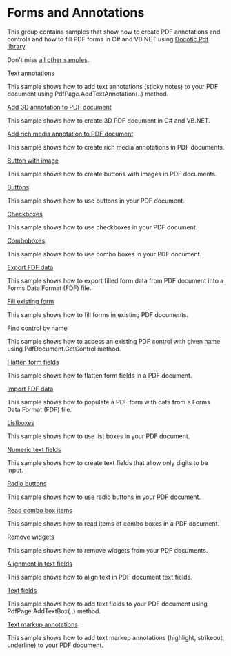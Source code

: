 # Forms and Annotations
This group contains samples that show how to create PDF annotations and controls and how to fill PDF forms in C# and VB.NET using [Docotic.Pdf library](https://bitmiracle.com/pdf-library/).

Don't miss [all other samples](/Samples).

[Text annotations](/Samples/Forms%20and%20Annotations/TextAnnotations)

This sample shows how to add text annotations (sticky notes) to your PDF document using PdfPage.AddTextAnnotation(..) method.

[Add 3D annotation to PDF document](/Samples/Forms%20and%20Annotations/3dAnnotations)

This sample shows how to create 3D PDF document in C# and VB.NET.

[Add rich media annotation to PDF document](/Samples/Forms%20and%20Annotations/RichMediaAnnotations)

This sample shows how to create rich media annotations in PDF documents.

[Button with image](/Samples/Forms%20and%20Annotations/ButtonImage)

This sample shows how to create buttons with images in PDF documents.

[Buttons](/Samples/Forms%20and%20Annotations/Buttons)

This sample shows how to use buttons in your PDF document.

[Checkboxes](/Samples/Forms%20and%20Annotations/Checkboxes)

This sample shows how to use checkboxes in your PDF document.

[Comboboxes](/Samples/Forms%20and%20Annotations/Comboboxes)

This sample shows how to use combo boxes in your PDF document.

[Export FDF data](/Samples/Forms%20and%20Annotations/ExportFdfData)

This sample shows how to export filled form data from PDF document into a Forms Data Format (FDF) file.

[Fill existing form](/Samples/Forms%20and%20Annotations/FillForm)

This sample shows how to fill forms in existing PDF documents.

[Find control by name](/Samples/Forms%20and%20Annotations/FindControlByName)

This sample shows how to access an existing PDF control with given name using PdfDocument.GetControl method.

[Flatten form fields](/Samples/Forms%20and%20Annotations/FlattenFormFields)

This sample shows how to flatten form fields in a PDF document.

[Import FDF data](/Samples/Forms%20and%20Annotations/ImportFdfData)

This sample shows how to populate a PDF form with data from a Forms Data Format (FDF) file.

[Listboxes](/Samples/Forms%20and%20Annotations/Listboxes)

This sample shows how to use list boxes in your PDF document.

[Numeric text fields](/Samples/Forms%20and%20Annotations/NumericTextField)

This sample shows how to create text fields that allow only digits to be input.

[Radio buttons](/Samples/Forms%20and%20Annotations/RadioButtons)

This sample shows how to use radio buttons in your PDF document.

[Read combo box items](/Samples/Forms%20and%20Annotations/ReadComboBoxItems)

This sample shows how to read items of combo boxes in a PDF document.

[Remove widgets](/Samples/Forms%20and%20Annotations/RemoveWidgets)

This sample shows how to remove widgets from your PDF documents.

[Alignment in text fields](/Samples/Forms%20and%20Annotations/TextFieldAlignment)

This sample shows how to align text in PDF document text fields.

[Text fields](/Samples/Forms%20and%20Annotations/TextFields)

This sample shows how to add text fields to your PDF document using PdfPage.AddTextBox(..) method.

[Text markup annotations](/Samples/Forms%20and%20Annotations/TextMarkupAnnotations)

This sample shows how to add text markup annotations (highlight, strikeout, underline) to your PDF document.
